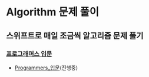 # Algorithm 문제 풀이
## 스위프트로 매일 조금씩 알고리즘 문제 풀기 

### [프로그래머스 입문](https://school.programmers.co.kr/learn/challenges/beginner?order=acceptance_desc)
- [Programmers_입문](https://github.com/leedaeho8078/Programmers/tree/main/Programmers)(진행중) 
